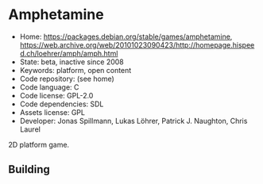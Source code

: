 # Amphetamine

- Home: https://packages.debian.org/stable/games/amphetamine, https://web.archive.org/web/20101023090423/http://homepage.hispeed.ch/loehrer/amph/amph.html
- State: beta, inactive since 2008
- Keywords: platform, open content
- Code repository: (see home)
- Code language: C
- Code license: GPL-2.0
- Code dependencies: SDL
- Assets license: GPL
- Developer: Jonas Spillmann, Lukas Löhrer, Patrick J. Naughton, Chris Laurel

2D platform game.

## Building
